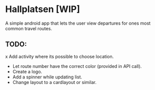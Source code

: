 # Hallplatsen [WIP]

A simple android app that lets the user view departures for ones most common travel routes.

## TODO:
x Add activity where its possible to choose location.
- Let route number have the correct color (provided in API call).
- Create a logo.
- Add a spinner while updating list.
- Change layout to a cardlayout or similar.

